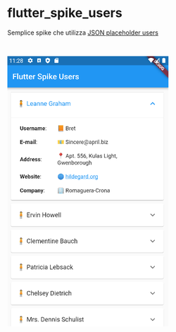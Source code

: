 # flutter_spike_users

Semplice spike che utilizza [JSON placeholder users](https://jsonplaceholder.typicode.com/users)

<br>

![Demo](demo.png "Demo")
